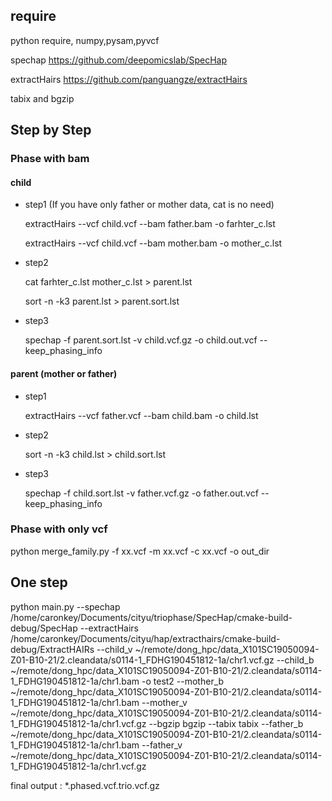 ## require
python require, numpy,pysam,pyvcf

spechap https://github.com/deepomicslab/SpecHap

extractHairs https://github.com/panguangze/extractHairs


tabix and bgzip
## Step by Step
### Phase with bam 
#### child 
* step1 (If you have only father or mother data, cat is no need)
  
  extractHairs --vcf child.vcf --bam father.bam -o farhter_c.lst
  
  extractHairs --vcf child.vcf --bam mother.bam -o mother_c.lst
* step2

    cat farhter_c.lst mother_c.lst > parent.lst

    sort -n -k3 parent.lst > parent.sort.lst
* step3

    spechap -f parent.sort.lst -v child.vcf.gz -o child.out.vcf --keep_phasing_info

#### parent (mother or father)
* step1

  extractHairs --vcf father.vcf --bam child.bam -o child.lst
* step2

  sort -n -k3 child.lst > child.sort.lst
* step3

  spechap -f child.sort.lst -v father.vcf.gz -o father.out.vcf --keep_phasing_info

### Phase with only vcf
python merge_family.py -f xx.vcf -m xx.vcf -c xx.vcf -o out_dir
## One step

python main.py --spechap /home/caronkey/Documents/cityu/triophase/SpecHap/cmake-build-debug/SpecHap --extractHairs /home/caronkey/Documents/cityu/hap/extracthairs/cmake-build-debug/ExtractHAIRs --child_v ~/remote/dong_hpc/data_X101SC19050094-Z01-B10-21/2.cleandata/s0114-1_FDHG190451812-1a/chr1.vcf.gz --child_b ~/remote/dong_hpc/data_X101SC19050094-Z01-B10-21/2.cleandata/s0114-1_FDHG190451812-1a/chr1.bam -o test2 --mother_b ~/remote/dong_hpc/data_X101SC19050094-Z01-B10-21/2.cleandata/s0114-1_FDHG190451812-1a/chr1.bam --mother_v ~/remote/dong_hpc/data_X101SC19050094-Z01-B10-21/2.cleandata/s0114-1_FDHG190451812-1a/chr1.vcf.gz --bgzip bgzip --tabix tabix --father_b ~/remote/dong_hpc/data_X101SC19050094-Z01-B10-21/2.cleandata/s0114-1_FDHG190451812-1a/chr1.bam --father_v ~/remote/dong_hpc/data_X101SC19050094-Z01-B10-21/2.cleandata/s0114-1_FDHG190451812-1a/chr1.vcf.gz


final output : *.phased.vcf.trio.vcf.gz